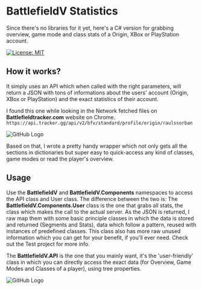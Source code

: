 # BattlefieldV Statistics
Since there's no libraries for it yet, here's a C# version for grabbing overview, game mode and class stats of a Origin, XBox or PlayStation account.

[![License: MIT](https://img.shields.io/badge/License-MIT-yellow.svg)](https://opensource.org/licenses/MIT)

## How it works?
It simply uses an API which when called with the right parameters, will return a JSON with tons of informations about the users' account (Origin, XBox or PlayStation) and the exact statistics of their account.

I found this one while looking in the Network fetched files on **Battlefieldtracker.com** website on Chrome.
` https://api.tracker.gg/api/v2/bfv/standard/profile/origin/raulssorban `

![GitHub Logo](https://i.imgur.com/5nixUaa.png)

Based on that, I wrote a pretty handy wrapper which not only gets all the sections in dictionaries but super easy to quick-access any kind of classes, game modes or read the player's overview.


## Usage
Use the **BattlefieldV** and **BattlefieldV.Components** namespaces to access the API class and User class.
The difference between the two is:
The **BattlefieldV.Components.User** class is the one that grabs all stats, the class which makes the call to the actual server. As the JSON is returned, I raw map them with some basic principle classes in which the data is stored and returned (Segments and Stats), data which follow a pattern, reused with instances of predefined classes. This class also has more raw unused information which you can get for your benefit, if you'll ever need. Check out the Test project for more info.

The **BattlefieldV.API** is the one that you mainly want, it's the 'user-friendly' class in which you can directly access the exact data (for Overview, Game Modes and Classes of a player), using tree properties.

![GitHub Logo](https://i.imgur.com/XxXLosR.png)

